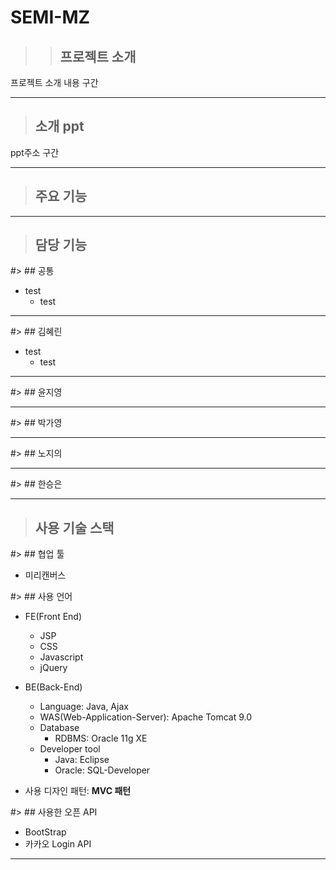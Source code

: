 # SEMI-MZ

> > ## 프로젝트 소개

프로젝트 소개 내용 구간

---

> ## 소개 ppt

ppt주소 구간

---

> ## 주요 기능

---

> ## 담당 기능

#> ## 공통

- test
  - test

---

#> ## 김혜린

- test
  - test

---

#> ## 윤지영

---

#> ## 박가영

---

#> ## 노지의

---

#> ## 한승은

---

> ## 사용 기술 스택

#> ## 협업 툴

- 미리캔버스

#> ## 사용 언어

- FE(Front End)

  - JSP
  - CSS
  - Javascript
  - jQuery

- BE(Back-End)

  - Language: Java, Ajax
  - WAS(Web-Application-Server): Apache Tomcat 9.0
  - Database
    - RDBMS: Oracle 11g XE
  - Developer tool
    - Java: Eclipse
    - Oracle: SQL-Developer

- 사용 디자인 패턴: **MVC 패턴**

#> ## 사용한 오픈 API

- BootStrap
- 카카오 Login API

---
